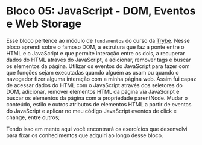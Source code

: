 # Bloco 05: JavaScript - DOM, Eventos e Web Storage

Esse bloco pertence ao módulo de `fundamentos` do curso da [Trybe](https://www.betrybe.com/). Nesse bloco aprendi sobre o famoso DOM, a estrutura que faz a ponte entre o HTML e o JavaScript e que permite interação entre os dois, a recuperar dados do HTML através do JavaScript, a adicionar, remover tags e buscar os elementos da página. Utilizar os eventos do JavaScript para fazer com que funções sejam executadas quando alguém as usam ou quando o navegador fizer alguma interação com a minha página web. Assim fui capaz de acessar dados do HTML com o JavaScript através dos seletores do DOM, adicionar, remover elementos HTML da página via JavaScript e buscar os elementos da página com a propriedade parentNode. Mudar o conteúdo, estilo e outros atributos de elementos HTML a partir de eventos do JavaScript e aplicar no meu código JavaScript eventos de click e change, entre outros;

Tendo isso em mente aqui você encontrará os exercícios que desenvolvi para fixar os conhecimentos que adquiri ao longo desse bloco.